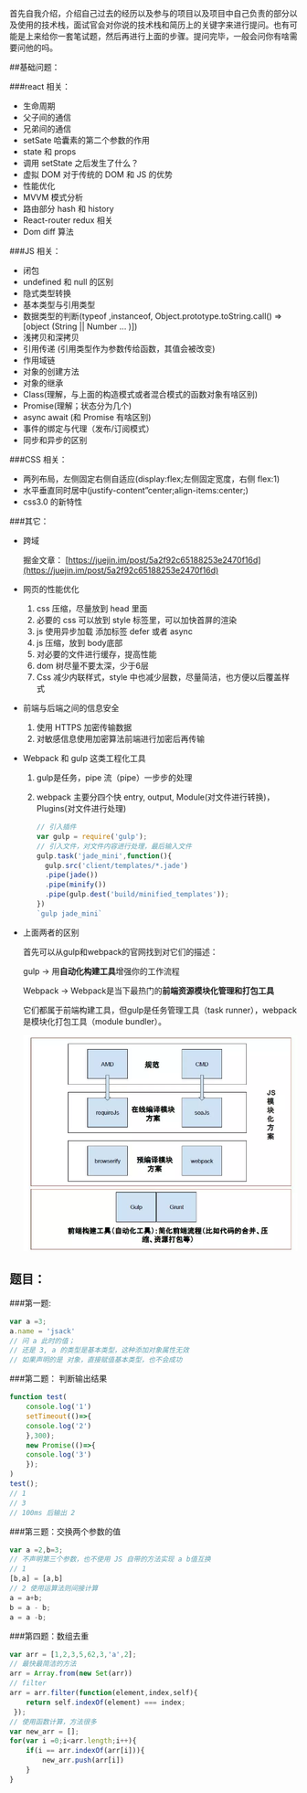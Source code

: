 首先自我介绍，介绍自己过去的经历以及参与的项目以及项目中自己负责的部分以及使用的技术栈，面试官会对你说的技术栈和简历上的关键字来进行提问。也有可能是上来给你一套笔试题，然后再进行上面的步骤。提问完毕，一般会问你有啥需要问他的吗。

##基础问题：

###react 相关：

- 生命周期
- 父子间的通信
- 兄弟间的通信
- setSate 哈囊素的第二个参数的作用
- state 和 props
- 调用 setState 之后发生了什么？
- 虚拟 DOM 对于传统的 DOM 和 JS 的优势
- 性能优化
- MVVM 模式分析
- 路由部分 hash 和 history
- React-router redux 相关
- Dom diff 算法

###JS 相关：

- 闭包
- undefined 和 null 的区别
- 隐式类型转换
- 基本类型与引用类型
- 数据类型的判断(typeof ,instanceof, Object.prototype.toString.call() =>[object (String || Number ... )])
- 浅拷贝和深拷贝
- 引用传递 (引用类型作为参数传给函数，其值会被改变)
- 作用域链
- 对象的创建方法
- 对象的继承
- Class(理解，与上面的构造模式或者混合模式的函数对象有啥区别)
- Promise(理解；状态分为几个)
- async await (和 Promise 有啥区别)
- 事件的绑定与代理（发布/订阅模式）
- 同步和异步的区别

###CSS 相关：

- 两列布局，左侧固定右侧自适应(display:flex;左侧固定宽度，右侧 flex:1)
- 水平垂直同时居中(justify-content”center;align-items:center;)
- css3.0 的新特性

###其它：

- 跨域

  掘金文章： [https://juejin.im/post/5a2f92c65188253e2470f16d](https://juejin.im/post/5a2f92c65188253e2470f16d)

- 网页的性能优化

  1. css 压缩，尽量放到 head 里面
  2. 必要的 css 可以放到 style 标签里，可以加快首屏的渲染
  3. js 使用异步加载 添加标签 defer 或者 async
  4. js 压缩，放到 body底部
  5. 对必要的文件进行缓存，提高性能
  6. dom 树尽量不要太深，少于6层
  7. Css 减少内联样式，style 中也减少层数，尽量简洁，也方便以后覆盖样式

- 前端与后端之间的信息安全

  1. 使用 HTTPS 加密传输数据
  2. 对敏感信息使用加密算法前端进行加密后再传输

- Webpack 和 gulp 这类工程化工具

  1. gulp是任务，pipe 流（pipe）一步步的处理

  2. webpack 主要分四个快 entry, output, Module(对文件进行转换)，Plugins(对文件进行处理)

     ```js
     // 引入插件
     var gulp = require('gulp');
     // 引入文件，对文件内容进行处理，最后输入文件
     gulp.task('jade_mini',function(){
       gulp.src('client/templates/*.jade')
       .pipe(jade())
       .pipe(minify())
       .pipe(gulp.dest('build/minified_templates'));
     })
     `gulp jade_mini`
     ```

- 上面两者的区别

  首先可以从gulp和webpack的官网找到对它们的描述：

  gulp -> 用**自动化构建工具**增强你的工作流程

  Webpack -> Webpack是当下最热门的**前端资源模块化管理和打包工具**

  它们都属于前端构建工具，但gulp是任务管理工具（task runner），webpack是模块化打包工具（module bundler）。

  ![25356-25942dbff6996e667b241a4c148eba09](assets/25356-25942dbff6996e667b241a4c148eba09.png)

## 题目：

###第一题:

```js
var a =3;
a.name = 'jsack'
// 问 a 此时的值；
// 还是 3, a 的类型是基本类型，这种添加对象属性无效
// 如果声明的是 对象，直接赋值基本类型，也不会成功
```

###第二题： 判断输出结果

```js
function test(
	console.log('1')
	setTimeout(()=>{
  	console.log('2')
	},300);
	new Promise(()=>{
  	console.log('3')
	});
)
test();
// 1
// 3
// 100ms 后输出 2
```

###第三题：交换两个参数的值

```js
var a =2,b=3;
// 不声明第三个参数，也不使用 JS 自带的方法实现 a b值互换
// 1
[b,a] = [a,b]
// 2 使用运算法则间接计算
a = a+b;
b = a - b;
a = a -b;
```

###第四题：数组去重

```js
var arr = [1,2,3,5,62,3,'a',2];
// 最快最简洁的方法
arr = Array.from(new Set(arr))
// filter
arr = arr.filter(function(element,index,self){
    return self.indexOf(element) === index;
 });
// 使用函数计算，方法很多
var new_arr = [];
for(var i =0;i<arr.length;i++){
    if(i == arr.indexOf(arr[i])){
        new_arr.push(arr[i])
    }
}
```